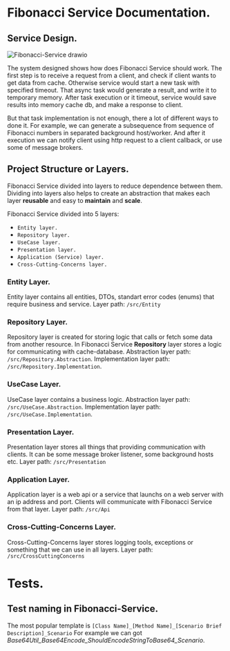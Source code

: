 # Fibonacci Service Documentation.

## Service Design.
![Fibonacci-Service drawio](https://user-images.githubusercontent.com/62469844/202471760-a26e388e-edd7-4591-adc9-236c25a99f24.svg)

The system designed shows how does Fibonacci Service should work. The first step is to receive a request from a client, and check if client wants to get data from cache. Otherwise service would start a new task with specified timeout. That async task would generate a result, and write it to temporary memory. After task execution or it timeout, service would save results into memory cache db, and make a response to client.

But that task implementation is not enough, there a lot of different ways to done it. For example, we can generate a subsequence from sequence of Fibonacci numbers in separated background host/worker. And after it execution we can notify client using http request to a client callback, or use some of message brokers.

## Project Structure or Layers.

Fibonacci Service divided into layers to reduce dependence between them. Dividing into layers also helps to create an abstraction that makes each layer **reusable** and easy to **maintain** and **scale**.

Fibonacci Service divided into 5 layers:
- `Entity layer.`
- `Repository layer.`
- `UseCase layer.`
- `Presentation layer.`
- `Application (Service) layer.`
- `Cross-Cutting-Concerns layer.`

### Entity Layer.
Entity layer contains all entities, DTOs, standart error codes (enums) that require business and service. Layer path: `/src/Entity`

### Repository Layer.
Repository layer is created for storing logic that calls or fetch some data from another resource. In Fibonacci Service **Repository** layer stores a logic for communicating with cache-database. Abstraction layer path: `/src/Repository.Abstraction`. Implementation layer path: `/src/Repository.Implementation`.

### UseCase Layer.
UseCase layer contains a business logic.
Abstraction layer path: `/src/UseCase.Abstraction`. Implementation layer path: `/src/UseCase.Implementation`.

### Presentation Layer.
Presentation layer stores all things that providing communication with clients. It can be some message broker listener, some background hosts etc. Layer path: `/src/Presentation`

### Application Layer.
Application layer is a web api or a service that launchs on a web server with an ip address and port. Clients will communicate with Fibonacci Service from that layer. Layer path: `/src/Api`

### Cross-Cutting-Concerns Layer.
Cross-Cutting-Concerns layer stores logging tools, exceptions or something that we can use in all layers. Layer path: `/src/CrossCuttingConcerns`

# Tests.

## Test naming in Fibonacci-Service.
The most popular template is `[Class Name]_[Method Name]_[Scenario Brief Description]_Scenario` For example we can got *Base64Util_Base64Encode_ShouldEncodeStringToBase64_Scenario*.